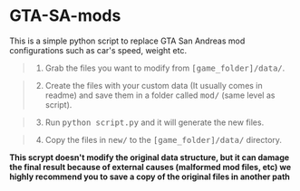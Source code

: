 # GTA-SA-mods
This is a simple python script to replace GTA San Andreas mod configurations such as car's speed, weight etc. 

> 1) Grab the files you want to modify from <kbd>[game_folder]/data/</kbd>.

> 2) Create the files with your custom data (It usually comes in readme) and save them in a folder called <kbd>mod/</kbd> (same level as script).

> 3) Run <kbd>python script.py</kbd> and it will generate the new files.

> 4) Copy the files in <kbd>new/</kbd> to the <kbd>[game_folder]/data/</kbd> directory.

**This scrypt doesn't modify the original data structure, but it can damage the final result because of external causes (malformed mod files, etc) we highly recommend you to save a copy of the original files in another path**
